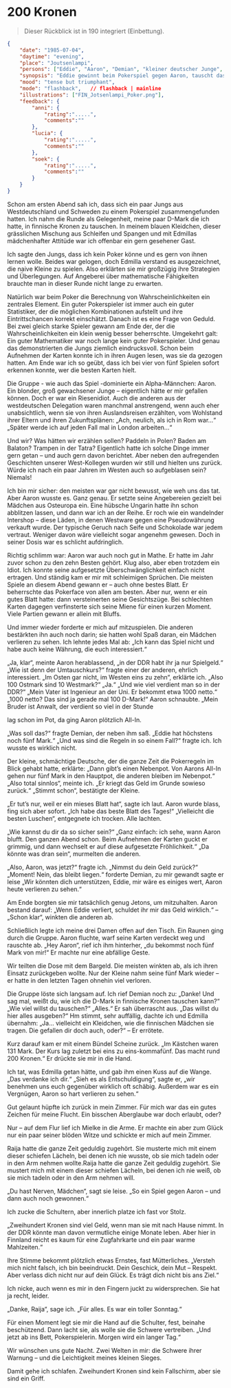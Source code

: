 # 200 Kronen

> Dieser Rückblick ist in 190 integriert (Einbettung).

```json
{
    "date": "1985-07-04",
    "daytime": "evening",
    "place": "Joutsenlampi",
    "persons": ["Eddie", "Aaron", "Demian", "kleiner deutscher Junge", "Schwedischer Junge #1",  "Schwedischer Junge #2","Mielke" ],
    "synopsis": "Eddie gewinnt beim Pokerspiel gegen Aaron, tauscht das Geld in Kronen um und trifft danach auf Mielke.",
    "mood": "tense but triumphant",
    "mode": "flashback",   // flashback | mainline
    "illustrations": ["FIN_Jotsenlampi_Poker.png"],
    "feedback": {
        "anni": {
            "rating":".....",
            "comments":""
        },
        "lucia": {
            "rating":".....",
            "comments":""
        },
        "soek": {
            "rating":".....",
            "comments":""
        }
    }
}
```

Schon am ersten Abend sah ich, dass sich ein paar Jungs aus Westdeutschland und
Schweden zu einem Pokerspiel zusammengefunden hatten. Ich nahm die Runde als
Gelegenheit, meine paar D-Mark die ich hatte, in finnische Kronen zu tauschen. In meinem
blauen Kleidchen, dieser grässlichen Mischung aus Schleifen und Spangen und mit
Edmillas mädchenhafter Attitüde war ich offenbar ein gern gesehener Gast.

Ich sagte den Jungs, dass ich kein Poker könne und es gern von ihnen lernen
wolle. Beides war gelogen, doch Edmilla verstand es ausgezeichnet, die naive Kleine zu
spielen. Also erklärten sie mir großzügig ihre Strategien und Überlegungen.
Auf Angeberei über mathematische Fähigkeiten brauchte man in dieser Runde nicht
lange zu erwarten.

Natürlich war beim Poker die Berechnung von Wahrscheinlichkeiten ein zentrales
Element. Ein guter Pokerspieler ist immer auch ein guter Statistiker, der die
möglichen Kombinationen aufstellt und ihre Eintrittschancen korrekt einschätzt.
Danach ist es eine Frage von Geduld. Bei zwei gleich starke Spieler gewann am
Ende der, der die Wahrscheinlichkeiten ein klein wenig besser beherrschte.
Umgekehrt galt: Ein guter Mathematiker war noch lange kein
guter Pokerspieler. Und genau das demonstrierten die Jungs ziemlich
eindrucksvoll. Schon beim Aufnehmen der Karten konnte ich in ihren Augen lesen,
was sie da gezogen hatten. Am Ende war ich so geübt, dass ich bei vier von
fünf Spielen sofort erkennen konnte, wer die besten Karten hielt.

Die Gruppe - wie auch das Spiel -dominierte ein Alpha-Männchen: Aaron. Ein
blonder, groß gewachsener Junge – eigentlich hätte er mir gefallen können.
Doch er war ein Riesenidiot. Auch die anderen aus der westdeutschen Delegation
waren manchmal anstrengend, wenn auch eher unabsichtlich, wenn sie von ihren
Auslandsreisen erzählten, vom Wohlstand ihrer Eltern und ihren Zukunftsplänen:
„Ach, neulich, als ich in Rom war…“
„Später werde ich auf jeden Fall mal in London arbeiten…“

Und wir? Was hätten wir erzählen sollen? Paddeln in Polen? Baden am Balaton?
Trampen in der Tatra? Eigentlich hatte ich solche Dinge immer gern getan – und
auch gern davon berichtet. Aber neben den aufregenden Geschichten unserer
West-Kollegen wurden wir still und hielten uns zurück. Würde ich nach ein paar
Jahren im Westen auch so aufgeblasen sein? Niemals!

Ich bin mir sicher: den meisten war gar nicht bewusst, wie weh uns das tat.
Aber Aaron wusste es. Ganz genau. Er setzte seine Angebereien gezielt bei
Mädchen aus Osteuropa ein. Eine hübsche Ungarin hatte ihn schon abblitzen
lassen, und dann war ich an der Reihe. Er roch wie ein wandelnder Intershop –
diese Läden, in denen Westware gegen eine Pseudowährung verkauft wurde. Der
typische Geruch nach Seife und Schokolade war jedem vertraut. Weniger davon
wäre vielleicht sogar angenehm gewesen. Doch in seiner Dosis war es schlicht
aufdringlich.

Richtig schlimm war: Aaron war auch noch gut in Mathe. Er hatte im Jahr zuvor
schon zu den zehn Besten gehört. Klug also, aber eben trotzdem ein Idiot. Ich
konnte seine aufgesetzte Überschwänglichkeit einfach nicht ertragen. Und ständig
kam er mir mit schleimigen Sprüchen. Die meisten Spiele an diesem Abend gewann
er – auch ohne bestes Blatt. Er beherrschte das Pokerface von allen am besten.
Aber nur, wenn er ein gutes Blatt hatte: dann versteinerten seine Gesichtszüge.
Bei schlechten Karten dagegen verfinsterte sich seine Miene für einen kurzen
Moment. Viele Partien gewann er allein mit Bluffs.

Und immer wieder forderte er mich auf mitzuspielen. Die anderen bestärkten
ihn auch noch darin; sie hatten wohl Spaß daran, ein Mädchen verlieren zu sehen.
Ich lehnte jedes Mal ab: „Ich kann das Spiel nicht und habe auch keine Währung,
die euch interessiert.“

„Ja, klar“, meinte Aaron herablassend, „in der DDR habt ihr ja nur Spielgeld.“
„Wie ist denn der Umtauschkurs?“ fragte einer der anderen, ehrlich interessiert.
„Im Osten gar nicht, im Westen eins zu zehn“, erklärte ich.
„Also 100 Ostmark sind 10 Westmark?“
„Ja.“
„Und wie viel verdient man so in der DDR?“
„Mein Vater ist Ingenieur an der Uni. Er bekommt etwa 1000 netto.“
„1000 netto? Das sind ja gerade mal 100 D-Mark!“ Aaron schnaubte. „Mein Bruder
ist Anwalt, der verdient so viel in der Stunde

lag schon im Pot, da ging Aaron plötzlich All-In.

„Was soll das?“ fragte Demian, der neben ihm saß. „Eddie hat höchstens noch fünf Mark.“
„Und was sind die Regeln in so einem Fall?“ fragte ich. Ich wusste es wirklich nicht.

Der kleine, schmächtige Deutsche, der die ganze Zeit die Pokerregeln im Blick
gehabt hatte, erklärte: „Dann gibt’s einen Nebenpot. Von Aarons All-In
gehen nur fünf Mark in den Hauptpot, die anderen bleiben im Nebenpot.“
„Also total sinnlos“, meinte ich. „Er kriegt das Geld im Grunde sowieso zurück.“
„Stimmt schon“, bestätigte der Kleine.

„Er tut’s nur, weil er ein mieses Blatt hat“, sagte ich laut. Aaron wurde blass,
fing sich aber sofort. „Ich habe das beste Blatt des Tages!“
„Vielleicht die besten Luschen“, entgegnete ich trocken. Alle lachten.

„Wie kannst du dir da so sicher sein?“
„Ganz einfach: ich sehe, wann Aaron blufft. Den ganzen Abend schon. Beim
Aufnehmen der Karten guckt er grimmig, und dann wechselt er auf diese
 aufgesetzte Fröhlichkeit.“
„Da könnte was dran sein“, murmelten die anderen.

„Also, Aaron, was jetzt?“ fragte ich. „Nimmst du dein Geld zurück?“
„Moment! Nein, das bleibt liegen.“ forderte Demian, zu mir gewandt sagte er leise
„Wir könnten dich unterstützen, Eddie, mir wäre es einiges wert, Aaron heute verlieren zu sehen.“

Am Ende borgten sie mir tatsächlich genug Jetons, um mitzuhalten.
Aaron bestand darauf: „Wenn Eddie verliert, schuldet ihr mir das Geld
wirklich.“ – „Schon klar“, winkten die anderen ab.

Schließlich legte ich meine drei Damen offen auf den Tisch. Ein Raunen
ging durch die Gruppe. Aaron fluchte, warf seine Karten verdeckt weg und rauschte ab.
„Hey Aaron“, rief ich ihm hinterher, „du bekommst noch fünf Mark
von mir!“ Er machte nur eine abfällige Geste.

Wir teilten die Dose mit dem Bargeld. Die meisten winkten ab, als ich ihren
Einsatz zurückgeben wollte. Nur der Kleine nahm seine fünf Mark wieder – er
hatte in den letzten Tagen ohnehin viel verloren.

Die Gruppe löste sich langsam auf. Ich rief Demian noch zu: „Danke! Und
sag mal, weißt du, wie ich die D-Mark in finnische Kronen tauschen kann?“
„Wie viel willst du tauschen?“
„Alles.“
Er sah überrascht aus. „Das willst du hier alles ausgeben?“ Hm stimmt, sehr
auffällig, dachte ich und Edmilla übernahm:
„Ja… vielleicht ein Kleidchen, wie die finnischen Mädchen sie tragen. Die
gefallen dir doch auch, oder?“ – Er errötete.

Kurz darauf kam er mit einem Bündel Scheine zurück. „Im Kästchen waren 131
Mark. Der Kurs lag zuletzt bei eins zu eins-kommafünf. Das macht rund 200
Kronen.“ Er drückte sie mir in die Hand.

Ich tat, was Edmilla getan hätte, und gab ihm einen Kuss auf die Wange.
„Das verdanke ich dir.“
„Sieh es als Entschuldigung“, sagte er, „wir benehmen uns euch gegenüber
wirklich oft schäbig. Außerdem war es ein Vergnügen, Aaron so hart
verlieren zu sehen.“

Gut gelaunt hüpfte ich zurück in mein Zimmer. Für mich war das ein gutes
Zeichen für meine Flucht. Ein bisschen Aberglaube war doch erlaubt, oder?

Nur – auf dem Flur lief ich Mielke in die Arme. Er machte ein aber zum Glück
nur ein paar seiner blöden Witze und schickte er mich auf mein Zimmer.

Raija hatte die ganze Zeit geduldig zugehört. Sie musterte mich mit einem dieser schiefen Lächeln, bei denen ich nie wusste, ob sie mich tadeln oder in den Arm nehmen wollte.Raija hatte die ganze Zeit geduldig zugehört. Sie mustert mich mit einem dieser schiefen Lächeln, bei denen ich nie weiß, ob sie mich tadeln oder in den Arm nehmen will.

„Du hast Nerven, Mädchen“, sagt sie leise. „So ein Spiel gegen Aaron – und dann auch noch gewonnen.“

Ich zucke die Schultern, aber innerlich platze ich fast vor Stolz.

„Zweihundert Kronen sind viel Geld, wenn man sie mit nach Hause nimmt. In der DDR könnte man davon vermutliche einige Monate leben. Aber hier in Finnland reicht es kaum für eine Zugfahrkarte und ein paar warme Mahlzeiten.“

Ihre Stimme bekommt plötzlich etwas Ernstes, fast Mütterliches. „Versteh mich nicht falsch, ich bin beeindruckt. Dein Geschick, dein Mut – Respekt. Aber verlass dich nicht nur auf dein Glück. Es trägt dich nicht bis ans Ziel.“

Ich nicke, auch wenn es mir in den Fingern juckt zu widersprechen. Sie hat ja recht, leider.

„Danke, Raija“, sage ich. „Für alles. Es war ein toller Sonntag.“

Für einen Moment legt sie mir die Hand auf die Schulter, fest, beinahe beschützend. Dann lacht sie, als wolle sie die Schwere vertreiben. „Und jetzt ab ins Bett, Pokerspielerin. Morgen wird ein langer Tag.“

Wir wünschen uns gute Nacht. Zwei Welten in mir: die Schwere ihrer Warnung – und die Leichtigkeit meines kleinen Sieges.

Damit gehe ich schlafen. Zweihundert Kronen sind kein Fallschirm, aber sie sind ein Griff.
